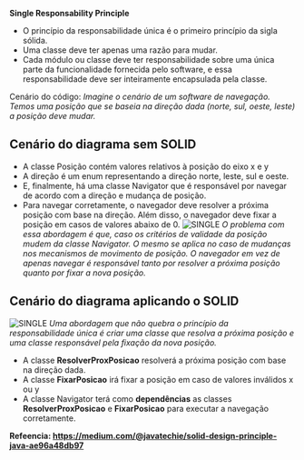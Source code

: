 **Single Responsability Principle**
- O princípio da responsabilidade única é o primeiro princípio da sigla sólida.
- Uma classe deve ter apenas uma razão para mudar.
- Cada módulo ou classe deve ter responsabilidade sobre uma única parte da funcionalidade fornecida pelo software, e essa responsabilidade deve ser inteiramente encapsulada pela classe.

Cenário do código: *Imagine o cenário de um software de navegação. Temos uma posição que se baseia na direção dada (norte, sul, oeste, leste) a posição deve mudar.*

## Cenário do diagrama sem SOLID
- A classe Posição contém valores relativos à posição do eixo x e y
- A direção é um enum representando a direção norte, leste, sul e oeste.
- E, finalmente, há uma classe Navigator que é responsável por navegar de acordo com a direção e mudança de posição.
- Para navegar corretamente, o navegador deve resolver a próxima posição com base na direção. Além disso, o navegador deve fixar a posição em casos de valores abaixo de 0.
![SINGLE](https://github.com/davijuvino/Backend/blob/main/Java/PadraoProjetos/SOLID/assets/DiagramaSemSOLID_Single.png)
*O problema com essa abordagem é que, caso os critérios de validade da posição mudem da classe Navigator. O mesmo se aplica no caso de mudanças nos mecanismos de movimento de posição. O navegador em vez de apenas navegar é responsável tanto por resolver a próxima posição quanto por fixar a nova posição.*

## Cenário do diagrama aplicando o SOLID
![SINGLE](https://github.com/davijuvino/Backend/blob/main/Java/PadraoProjetos/SOLID/assets/DiagramaComSOLID_Single.png)
*Uma abordagem que não quebra o princípio da responsabilidade única é criar uma classe que resolva a próxima posição e uma classe responsável pela fixação da nova posição.*
- A classe **ResolverProxPosicao** resolverá a próxima posição com base na direção dada.
- A classe **FixarPosicao** irá fixar a posição em caso de valores inválidos x ou y
- A classe Navigator terá como **dependências** as classes **ResolverProxPosicao** e **FixarPosicao** para executar a navegação corretamente.


**Refeencia: https://medium.com/@javatechie/solid-design-principle-java-ae96a48db97**